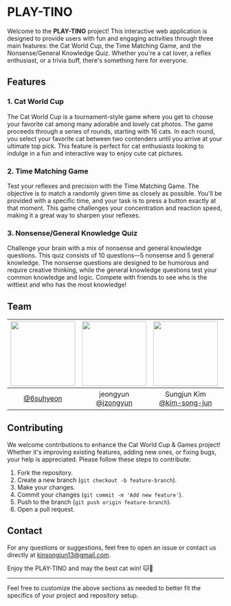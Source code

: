 # PLAY-TINO

Welcome to the **PLAY-TINO** project! This interactive web application is designed to provide users with fun and engaging activities through three main features: the Cat World Cup, the Time Matching Game, and the Nonsense/General Knowledge Quiz. Whether you're a cat lover, a reflex enthusiast, or a trivia buff, there's something here for everyone.

## Features

### 1. Cat World Cup
The Cat World Cup is a tournament-style game where you get to choose your favorite cat among many adorable and lovely cat photos. The game proceeds through a series of rounds, starting with 16 cats. In each round, you select your favorite cat between two contenders until you arrive at your ultimate top pick. This feature is perfect for cat enthusiasts looking to indulge in a fun and interactive way to enjoy cute cat pictures.

### 2. Time Matching Game
Test your reflexes and precision with the Time Matching Game. The objective is to match a randomly given time as closely as possible. You'll be provided with a specific time, and your task is to press a button exactly at that moment. This game challenges your concentration and reaction speed, making it a great way to sharpen your reflexes.

### 3. Nonsense/General Knowledge Quiz
Challenge your brain with a mix of nonsense and general knowledge questions. This quiz consists of 10 questions—5 nonsense and 5 general knowledge. The nonsense questions are designed to be humorous and require creative thinking, while the general knowledge questions test your common knowledge and logic. Compete with friends to see who is the wittiest and who has the most knowledge!

## Team
| <img src="https://avatars.githubusercontent.com/u/157786074?v=4" width="150" height="150"/> | <img src="https://avatars.githubusercontent.com/u/146654623?v=4" width="150" height="150"/> | <img src="https://avatars.githubusercontent.com/u/90247223?v=4" width="150" height="150"/> | <img src="https://avatars.githubusercontent.com/u/59122931?v=4" width="150" height="150"/> | <img src="https://avatars.githubusercontent.com/u/155354743?v=4" width="150" height="150"/> | <img src="https://avatars.githubusercontent.com/u/91742262?v=4" width="150" height="150"/> | <img src="https://avatars.githubusercontent.com/u/157789293?v=4" width="150" height="150"/> |
| :-----------------------------------------------------------------------------------------: | :-----------------------------------------------------------------------------------------: | :----------------------------------------------------------------------------------------: | :----------------------------------------------------------------------------------------: | :-----------------------------------------------------------------------------------------: | :----------------------------------------------------------------------------------------: | :-----------------------------------------------------------------------------------------: |
|                          [@6suhyeon](https://github.com/6suhyeon)                           |                    jeongyun<br/>[@jzongyun](https://github.com/jzongyun)                    |              Sungjun Kim<br/>[@kim-song-jun](https://github.com/kim-song-jun)              |                         [@min-minnn](https://github.com/min-minnn)                         |                         [@niireymik](https://github.com/niireymik)                          |                     이승민<br/>[@seeungmin](https://github.com/seeungmin)                     |                          [@taegeon3](https://github.com/taegeon3)                           |


## Contributing
We welcome contributions to enhance the Cat World Cup & Games project! Whether it's improving existing features, adding new ones, or fixing bugs, your help is appreciated. Please follow these steps to contribute:
1. Fork the repository.
2. Create a new branch (`git checkout -b feature-branch`).
3. Make your changes.
4. Commit your changes (`git commit -m 'Add new feature'`).
5. Push to the branch (`git push origin feature-branch`).
6. Open a pull request.

## Contact
For any questions or suggestions, feel free to open an issue or contact us directly at [kinsongjun13@gmail.com](mailto:kinsongjun13@gmail.com).

Enjoy the PLAY-TINO and may the best cat win! 🐱🎉

---

Feel free to customize the above sections as needed to better fit the specifics of your project and repository setup.
